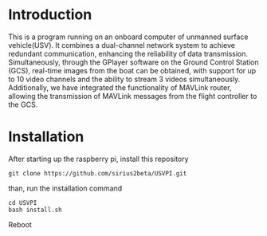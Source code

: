 # Introduction
This is a program running on an onboard computer of unmanned surface vehicle(USV). It combines a dual-channel network system to achieve redundant communication, enhancing the reliability of data transmission. Simultaneously, through the GPlayer software on the Ground Control Station (GCS), real-time images from the boat can be obtained, with support for up to 10 video channels and the ability to stream 3 videos simultaneously. Additionally, we have integrated the functionality of MAVLink router, allowing the transmission of MAVLink messages from the flight controller to the GCS.

# Installation
After starting up the raspberry pi, install this repository
```
git clone https://github.com/sirius2beta/USVPI.git
```
than, run the installation command
```
cd USVPI
bash install.sh
```
Reboot
